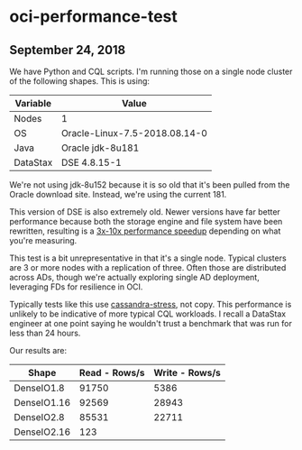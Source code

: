 # oci-performance-test

## September 24, 2018
We have Python and CQL scripts.  I'm running those on a single node cluster of the following shapes.  This is using:

| Variable      | Value                         |
|---------------|-------------------------------|
| Nodes         | 1                             |
| OS            | Oracle-Linux-7.5-2018.08.14-0 |
| Java          | Oracle jdk-8u181              |
| DataStax      | DSE 4.8.15-1                  |

We're not using jdk-8u152 because it is so old that it's been pulled from the Oracle download site.  Instead, we're using the current 181.

This version of DSE is also extremely old.  Newer versions have far better performance because both the storage engine and file system have been rewritten, resulting is a [3x-10x performance speedup](https://www.datastax.com/2018/06/zdata-benchmark-study-shows-datastax-enterprise-6-outperforms-open-source-apache-cassandra) depending on what you're measuring.

This test is a bit unrepresentative in that it's a single node.  Typical clusters are 3 or more nodes with a replication of three.  Often those are distributed across ADs, though we're actually exploring single AD deployment, leveraging FDs for resilience in OCI.

Typically tests like this use [cassandra-stress](https://docs.datastax.com/en/cassandra/2.1/cassandra/tools/toolsCStress_t.html), not copy.  This performance is unlikely to be indicative of more typical CQL workloads.  I recall a DataStax engineer at one point saying he wouldn't trust a benchmark that was run for less than 24 hours.

Our results are:

| Shape         | Read - Rows/s | Write - Rows/s |
|---------------|---------------|----------------|
| DenseIO1.8    | 91750         | 5386           |
| DenseIO1.16   | 92569         | 28943          |
| DenseIO2.8    | 85531         | 22711
| DenseIO2.16   | 123     |
